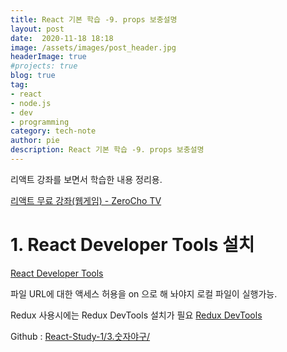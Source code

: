 ```yaml
---
title: React 기본 학습 -9. props 보충설명
layout: post
date:  2020-11-18 18:18
image: /assets/images/post_header.jpg
headerImage: true
#projects: true
blog: true
tag:
- react
- node.js
- dev
- programming
category: tech-note
author: pie
description: React 기본 학습 -9. props 보충설명
---
```


리액트 강좌를 보면서 학습한 내용 정리용.

[리액트 무료 강좌(웹게임) - ZeroCho TV](https://www.youtube.com/watch?v=V3QsSrldHqI&list=PLcqDmjxt30RtqbStQqk-eYMK8N-1SYIFn)

# 1. React Developer Tools 설치
[React Developer Tools](https://chrome.google.com/webstore/detail/react-developer-tools/fmkadmapgofadopljbjfkapdkoienihi)

파일 URL에 대한 액세스 허용을 on 으로 해 놔야지 로컬 파일이 실행가능.

Redux 사용시에는 Redux DevTools 설치가 필요
[Redux DevTools](https://chrome.google.com/webstore/detail/redux-devtools/lmhkpmbekcpmknklioeibfkpmmfibljd)

Github : [React-Study-1/3.숫자야구/](https://github.com/Pie001/React-Study-1/tree/main/3.%EC%88%AB%EC%9E%90%EC%95%BC%EA%B5%AC)
